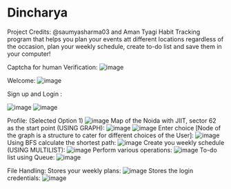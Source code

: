 # Dincharya 
Project Credits: @saumyasharma03 and Aman Tyagi
Habit Tracking program that helps you plan your events att different locations regardless of the occasion, plan your weekly schedule, create to-do list and save them in your computer!


Captcha for human Verification:
![image](https://github.com/saumyasharma03/Dincharya/assets/143929552/75889556-0b68-43e9-839e-4043d7fb4d33)

Welcome:
![image](https://github.com/saumyasharma03/Dincharya/assets/143929552/4438e782-0dd1-4791-85cc-d9dfa4b12188)

Sign up and Login :

![image](https://github.com/saumyasharma03/Dincharya/assets/143929552/ba06ae41-7121-4cd6-aea0-d1bef9fd1d67)
![image](https://github.com/saumyasharma03/Dincharya/assets/143929552/21ad6c95-d3da-458f-8390-bc77f450399b)


Profile:
(Selected Option 1)
![image](https://github.com/saumyasharma03/Dincharya/assets/143929552/63e666c9-a2f5-4407-88ff-96c62404b6c9)
Map of the Noida with JIIT, sector 62 as the start point (USING GRAPH):
![image](https://github.com/saumyasharma03/Dincharya/assets/143929552/8b90c4ef-9d8f-4bc4-814f-6cb686ad3c9d)
![image](https://github.com/saumyasharma03/Dincharya/assets/143929552/afcc6a8c-401c-4862-be2a-10beabbde6de)
Enter choice [Node of the graph is a structure to cater for different choices of the User]:
![image](https://github.com/saumyasharma03/Dincharya/assets/143929552/cd495a64-c8cb-4c7e-8bb3-f5a61c1994dc)
Using BFS calculate the shortest path:
![image](https://github.com/saumyasharma03/Dincharya/assets/143929552/00e395ef-0350-446c-a62c-22d6a64e815c)
Create you weekly schedule (USING MULTILIST):
![image](https://github.com/saumyasharma03/Dincharya/assets/143929552/5054ba6a-47f1-494b-bf7f-2162149ca774)
Perform various operations:
![image](https://github.com/saumyasharma03/Dincharya/assets/143929552/825cab37-0e79-41f9-bad9-a44b63fe7e1f)
To-do list using Queue: 
![image](https://github.com/saumyasharma03/Dincharya/assets/143929552/95a1904d-ad92-4ac1-b278-03fcaac2f986)

File Handling:
Stores your weekly plans:
![image](https://github.com/saumyasharma03/Dincharya/assets/143929552/05ee0dcf-86c2-426b-8579-c1d68fc93674)
Stores the login credentials:
![image](https://github.com/saumyasharma03/Dincharya/assets/143929552/5833cbd5-0fdb-48f4-a02a-2348fc72516a)









